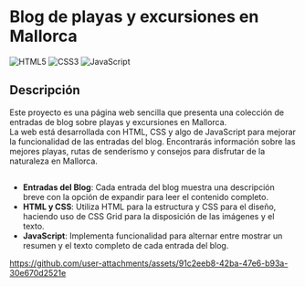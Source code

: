 # Blog de playas y excursiones en Mallorca
![HTML5](https://img.shields.io/badge/html5-%23E34F26.svg?style=for-the-badge&logo=html5&logoColor=white) ![CSS3](https://img.shields.io/badge/css3-%231572B6.svg?style=for-the-badge&logo=css3&logoColor=white) ![JavaScript](https://img.shields.io/badge/javascript-%23323330.svg?style=for-the-badge&logo=javascript&logoColor=%23F7DF1E) 

## Descripción
Este proyecto es una página web sencilla que presenta una colección de entradas de blog sobre playas y excursiones en Mallorca. <br>
La web está desarrollada con HTML, CSS y algo de JavaScript para mejorar la funcionalidad de las entradas del blog. 
Encontrarás información sobre las mejores playas, rutas de senderismo y consejos para disfrutar de la naturaleza en Mallorca.

## 

- **Entradas del Blog**: Cada entrada del blog muestra una descripción breve con la opción de expandir para leer el contenido completo.
- **HTML y CSS**: Utiliza HTML para la estructura y CSS para el diseño, haciendo uso de CSS Grid para la disposición de las imágenes y el texto.
- **JavaScript**: Implementa funcionalidad para alternar entre mostrar un resumen y el texto completo de cada entrada del blog.





https://github.com/user-attachments/assets/91c2eeb8-42ba-47e6-b93a-30e670d2521e



